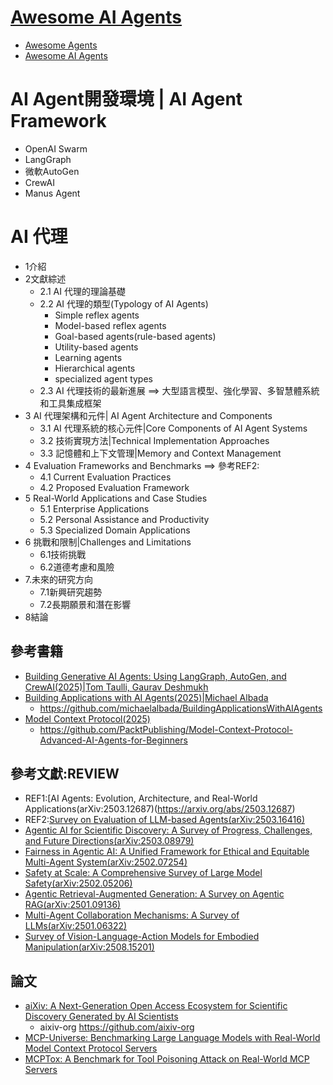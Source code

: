 # [Awesome AI Agents](Awesome_AI_Agents.md)
- [Awesome Agents](https://github.com/kyrolabs/awesome-agents)
- [Awesome AI Agents](https://github.com/e2b-dev/awesome-ai-agents)

# AI Agent開發環境 | AI Agent Framework
- OpenAI Swarm
- LangGraph
- 微軟AutoGen
- CrewAI
- Manus Agent

# AI 代理
- 1介紹
- 2文獻綜述
  - 2.1 AI 代理的理論基礎
  - 2.2 AI 代理的類型(Typology of AI Agents)
    - Simple reflex agents
    - Model-based reflex agents
    - Goal-based agents(rule-based agents)
    - Utility-based agents
    - Learning agents
    - Hierarchical agents
    - specialized agent types 
  - 2.3 AI 代理技術的最新進展 ==> 大型語言模型、強化學習、多智慧體系統和工具集成框架
- 3 AI 代理架構和元件| AI Agent Architecture and Components
  - 3.1 AI 代理系統的核心元件|Core Components of AI Agent Systems
  - 3.2 技術實現方法|Technical Implementation Approaches
  - 3.3 記憶體和上下文管理|Memory and Context Management
- 4 Evaluation Frameworks and Benchmarks ==> 參考REF2:
  - 4.1 Current Evaluation Practices
  - 4.2 Proposed Evaluation Framework
- 5 Real-World Applications and Case Studies
  - 5.1 Enterprise Applications
  - 5.2 Personal Assistance and Productivity
  - 5.3 Specialized Domain Applications
- 6 挑戰和限制|Challenges and Limitations
  - 6.1技術挑戰
  - 6.2道德考慮和風險
- 7.未來的研究方向
  - 7.1新興研究趨勢
  - 7.2長期願景和潛在影響
- 8結論

## 參考書籍
- [Building Generative AI Agents: Using LangGraph, AutoGen, and CrewAI(2025)|Tom Taulli, Gaurav Deshmukh](https://learning.oreilly.com/library/view/building-generative-ai/9798868811340/)
- [Building Applications with AI Agents(2025)|Michael Albada](https://learning.oreilly.com/library/view/building-applications-with/9781098176495/)
  - https://github.com/michaelalbada/BuildingApplicationsWithAIAgents 
- [Model Context Protocol(2025)](https://learning.oreilly.com/library/view/model-context-protocol/9781806112371/)
  - https://github.com/PacktPublishing/Model-Context-Protocol-Advanced-AI-Agents-for-Beginners 

## 參考文獻:REVIEW
- REF1:[AI Agents: Evolution, Architecture, and Real-World Applications(arXiv:2503.12687)(https://arxiv.org/abs/2503.12687)
- REF2:[Survey on Evaluation of LLM-based Agents(arXiv:2503.16416)](https://arxiv.org/abs/2503.16416)
- [Agentic AI for Scientific Discovery: A Survey of Progress, Challenges, and Future Directions(arXiv:2503.08979)](https://arxiv.org/abs/2503.08979)
- [Fairness in Agentic AI: A Unified Framework for Ethical and Equitable Multi-Agent System(arXiv:2502.07254)](https://arxiv.org/abs/2502.07254)
- [Safety at Scale: A Comprehensive Survey of Large Model Safety(arXiv:2502.05206)](https://arxiv.org/abs/2502.05206)
- [Agentic Retrieval-Augmented Generation: A Survey on Agentic RAG(arXiv:2501.09136)](https://arxiv.org/abs/2501.09136)
- [Multi-Agent Collaboration Mechanisms: A Survey of LLMs(arXiv:2501.06322)](https://arxiv.org/abs/2501.06322)
- [Survey of Vision-Language-Action Models for Embodied Manipulation(arXiv:2508.15201)](https://arxiv.org/abs/2508.15201)

## 論文
- [aiXiv: A Next-Generation Open Access Ecosystem for Scientific Discovery Generated by AI Scientists](https://arxiv.org/abs/2508.15126)
  - aixiv-org  https://github.com/aixiv-org
- [MCP-Universe: Benchmarking Large Language Models with Real-World Model Context Protocol Servers](https://arxiv.org/abs/2508.14704)
- [MCPTox: A Benchmark for Tool Poisoning Attack on Real-World MCP Servers](https://arxiv.org/abs/2508.14925)
